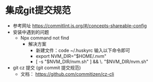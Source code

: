 # 集成git提交规范
* 参考网址 https://commitlint.js.org/#/concepts-shareable-config
* 安装中遇到的问题
    * Npx command not find
        * 解决方案
            * 新建文件：code ~/.huskyrc  输入以下命令即可
            * export NVM_DIR="$HOME/.nvm"
            * [ -s "$NVM_DIR/nvm.sh" ] && \. "$NVM_DIR/nvm.sh"
* git cz 提交 (git commit 提交规范)
    * 文档： https://github.com/commitizen/cz-cli
